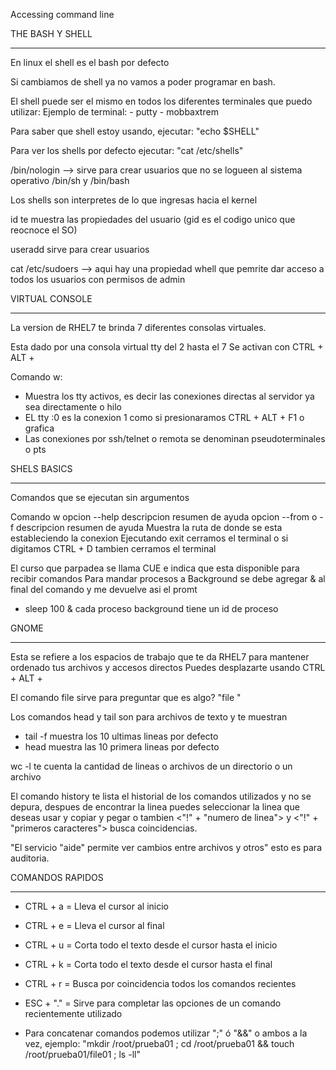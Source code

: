 Accessing command line

THE BASH Y SHELL
*************************************
En linux el shell es el bash por defecto

Si cambiamos de shell ya no vamos a poder programar en bash.

El shell puede ser el mismo en todos los diferentes terminales que puedo utilizar:
Ejemplo de terminal: - putty
                     - mobbaxtrem
                    
Para saber que shell estoy usando, ejecutar: "echo $SHELL"

Para ver los shells por defecto ejecutar: "cat /etc/shells"

/bin/nologin --> sirve para crear usuarios que no se logueen al sistema operativo
/bin/sh y /bin/bash

Los shells son interpretes de lo que ingresas hacia el kernel

id <espacio> <nombre de usuario> te muestra las propiedades del usuario (gid es el codigo unico que reocnoce el SO)

useradd <jorge> sirve para crear usuarios

cat /etc/sudoers --> aqui hay una propiedad whell que pemrite dar acceso a todos los usuarios con permisos de admin

VIRTUAL CONSOLE
*************************************

La version de RHEL7 te brinda 7 diferentes consolas virtuales.

Esta dado por una consola virtual tty del 2 hasta el 7
Se activan con CTRL + ALT + <F1 hasta F7>

Comando w:
  - Muestra los tty activos, es decir las conexiones directas al servidor ya sea directamente o hilo
  - EL tty :0 es la conexion 1 como si presionaramos CTRL + ALT + F1 o grafica
  - Las conexiones por ssh/telnet o remota se denominan pseudoterminales o pts

SHELS BASICS
*************************************

Comandos que se ejecutan sin argumentos

Comando w
opcion --help
descripcion resumen de ayuda
opcion --from o -f
descripcion resumen de ayuda
Muestra la ruta de donde se esta estableciendo la conexion
Ejecutando exit cerramos el terminal o si digitamos CTRL + D tambien cerramos el terminal

El curso que parpadea se llama CUE e indica que esta disponible para recibir comandos
Para mandar procesos a Background se debe agregar & al final del comando y me devuelve asi el promt
- sleep 100 &
cada proceso background tiene un id de proceso

GNOME
*************************************

Esta se refiere a los espacios de trabajo que te da RHEL7 para mantener ordenado tus archivos y accesos directos
Puedes desplazarte usando CTRL + ALT + <Flechas arriba y abajo>
  
El comando file sirve para preguntar que es algo? "file <nombre io directorio>"

Los comandos head y tail son para archivos de texto y te muestran 
- tail -f <algo> muestra los 10 ultimas lineas por defecto
- head <algo> muestra las 10 primera lineas por defecto

wc -l <algo> te cuenta la cantidad de lineas o archivos de un directorio o un archivo

El comando history te lista el historial de los comandos utilizados y no se depura, despues de encontrar la linea puedes seleccionar la linea que deseas usar y copiar y pegar o tambien <"!" + "numero de linea"> y <"!" + "primeros caracteres"> busca coincidencias.

"El servicio "aide" permite ver cambios entre archivos y otros" esto es para auditoria.

COMANDOS RAPIDOS
*************************************
- CTRL + a = Lleva el cursor al inicio
- CTRL + e = Lleva el cursor al final
- CTRL + u = Corta todo el texto desde el cursor hasta el inicio
- CTRL + k = Corta todo el texto desde el cursor hasta el final
- CTRL + r = Busca por coincidencia todos los comandos recientes
- ESC + "." = Sirve para completar las opciones de un comando recientemente utilizado

- Para concatenar comandos podemos utilizar ";" ó "&&" o ambos a la vez, ejemplo:
      "mkdir /root/prueba01 ; cd /root/prueba01 && touch /root/prueba01/file01 ; ls -ll"
      
   
  



